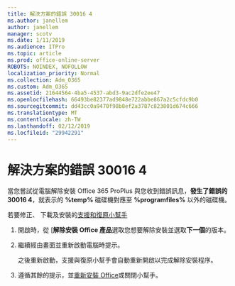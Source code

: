 ```yaml
---
title: 解決方案的錯誤 30016 4
ms.author: janellem
author: janellem
manager: scotv
ms.date: 1/11/2019
ms.audience: ITPro
ms.topic: article
ms.prod: office-online-server
ROBOTS: NOINDEX, NOFOLLOW
localization_priority: Normal
ms.collection: Adm_O365
ms.custom: Adm_O365
ms.assetid: 21644564-4ba5-4537-abd3-9ac2dfe2ee47
ms.openlocfilehash: 66493be82377ad9848e722abbe867a2c5cfdc9b0
ms.sourcegitcommit: dd43cc0a9470f98b8ef2a3787c823801d674c666
ms.translationtype: MT
ms.contentlocale: zh-TW
ms.lasthandoff: 02/12/2019
ms.locfileid: "29942291"
---
```

# <a name="solutions-for-error-30016-4"></a>解決方案的錯誤 30016 4


當您嘗試從電腦解除安裝 Office 365 ProPlus 與您收到錯誤訊息，**發生了錯誤的 30016 4**，就表示的 **%temp%** 磁碟機對應至 **%programfiles%** 以外的磁碟機。
  
若要修正、 下載及安裝的[支援和復原小幫手](https://aka.ms/SARA-OfficeUninstall-Alchemy)
  
1. 開啟時，從 [**解除安裝 Office 產品**選取您想要解除安裝並選取**下一個**的版本。 
    
2. 繼續經由畫面並重新啟動電腦時提示。
    
    之後重新啟動，支援與復原小幫手會自動重新開啟以完成解除安裝程序。
    
3. 遵循其餘的提示，並[重新安裝 Office](https://portal.office.com/OLS/MySoftware.aspx)或關閉小幫手。 
    

